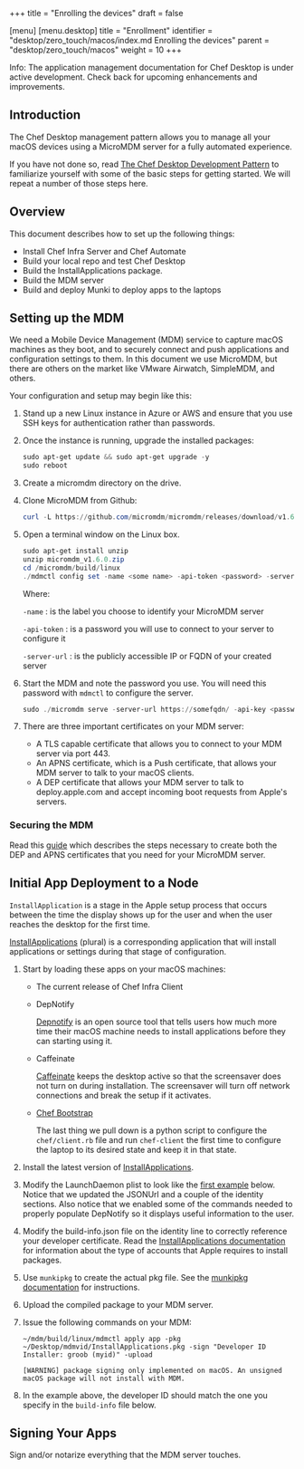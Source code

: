 +++
title = "Enrolling the devices"
draft = false

[menu]
  [menu.desktop]
    title = "Enrollment"
    identifier = "desktop/zero_touch/macos/index.md Enrolling the devices"
    parent = "desktop/zero_touch/macos"
    weight = 10
+++


Info:
The application management documentation for Chef Desktop is under active development.
Check back for upcoming enhancements and improvements.

## Introduction

The Chef Desktop management pattern allows you to manage all your macOS devices
using a MicroMDM server for a fully automated experience.

If you have not done so, read [The Chef Desktop Development Pattern](/desktop/desktop_pattern/)
to familiarize yourself with some of the basic steps for getting started. We will
repeat a number of those steps here.

## Overview

This document describes how to set up the following things:

- Install Chef Infra Server and Chef Automate
- Build your local repo and test Chef Desktop
- Build the InstallApplications package.
- Build the MDM server
- Build and deploy Munki to deploy apps to the laptops

## Setting up the MDM

We need a Mobile Device Management (MDM) service to capture macOS machines as they
boot, and to securely connect and push applications and configuration settings to them.
In this document we use MicroMDM, but there are others on the market like VMware
Airwatch, SimpleMDM, and others.

Your configuration and setup may begin like this:

1. Stand up a new Linux instance in Azure or AWS and ensure that you use SSH keys
   for authentication rather than passwords.

1. Once the instance is running, upgrade the installed packages:

   ```powershell
   sudo apt-get update && sudo apt-get upgrade -y
   sudo reboot
   ```

1. Create a micromdm directory on the drive.

1. Clone MicroMDM from Github:

   ```powershell
   curl -L https://github.com/micromdm/micromdm/releases/download/v1.6.0/micromdm_v1.6.0.zip
   ```

1. Open a terminal window on the Linux box.

   ```powershell
   sudo apt-get install unzip
   unzip micromdm_v1.6.0.zip
   cd /micromdm/build/linux
   ./mdmctl config set -name <some name> -api-token <password> -server-url https://somefqdn
   ```

   Where:

   `-name`
   : is the label you choose to identify your MicroMDM server

   `-api-token`
   : is a password you will use to connect to your server to configure it

   `-server-url`
   : is the publicly accessible IP or FQDN of your created server

1. Start the MDM and note the password you use. You will need this password with `mdmctl` to configure the server.

   ```powershell
   sudo ./micromdm serve -server-url https://somefqdn/ -api-key <password>
   ```

1. There are three important certificates on your MDM server:

   - A TLS capable certificate that allows you to connect to your MDM server via port 443.
   - An APNS certificate, which is a Push certificate, that allows your MDM server to talk to your macOS clients.
   - A DEP certificate that allows your MDM server to talk to deploy.apple.com
     and accept incoming boot requests from Apple's servers.

### Securing the MDM

Read this [guide](https://github.com/micromdm/micromdm/blob/master/docs/user-guide/quickstart.md)
which describes the steps necessary to create both the DEP and APNS certificates
that you need for your MicroMDM server.

## Initial App Deployment to a Node

`InstallApplication` is a stage in the Apple setup process that occurs between
the time the display shows up for the user and when the user reaches the
desktop for the first time.

[InstallApplications](https://github.com/macadmins/installapplications)
(plural) is a corresponding application that will install applications or settings
during that stage of configuration.

1. Start by loading these apps on your macOS machines:

   - The current release of Chef Infra Client
   - DepNotify

     [Depnotify](https://gitlab.com/Mactroll/DEPNotify) is an open source tool that
     tells users how much more time their macOS machine needs to install applications
     before they can starting using it.

   - Caffeinate

     [Caffeinate](https://ss64.com/osx/caffeinate.html) keeps the desktop active
     so that the screensaver does not turn on during installation. The screensaver
     will turn off network connections and break the setup if it activates.

   - [Chef Bootstrap](/install_bootstrap/)

     The last thing we pull down is a python script to configure the `chef/client.rb`
     file and run `chef-client` the first time to configure the laptop to its desired
     state and keep it in that state.

1. Install the latest version of [InstallApplications](https://github.com/macadmins/installapplications).

1. Modify the LaunchDaemon plist to look like the [first example](#example-munki-catalog)
   below. Notice that we updated the JSONUrl and a couple of the identity sections.
   Also notice that we enabled some of the commands needed to properly populate DepNotify so
   it displays useful information to the user.

1. Modify the build-info.json file on the identity line to correctly
   reference your developer certificate. Read the
   [InstallApplications documentation](https://github.com/erikng/installapplications/wiki/Packaging)
   for information about the type of accounts that Apple requires to install packages.

1. Use `munkipkg` to create the actual pkg file. See the [munkipkg documentation](https://github.com/munki/munki-pkg)
   for instructions.

1. Upload the compiled package to your MDM server.

1. Issue the following commands on your MDM:

   ```shell
   ~/mdm/build/linux/mdmctl apply app -pkg ~/Desktop/mdmvid/InstallApplications.pkg -sign "Developer ID Installer: groob (myid)" -upload

   [WARNING] package signing only implemented on macOS. An unsigned macOS package will not install with MDM.
   ```

1. In the example above, the developer ID should match the one you specify in the `build-info` file below.

## Signing Your Apps

Sign and/or notarize everything that the MDM server touches.
